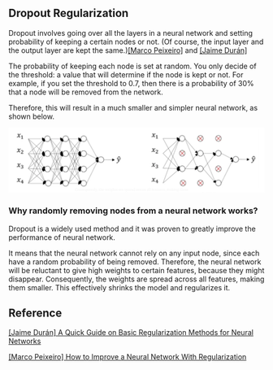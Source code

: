 
## Dropout Regularization

Dropout involves going over all the layers in a neural network and setting probability of keeping a certain nodes or not. (Of course, the input layer and the output layer are kept the same.)[[Marco Peixeiro]][How to Improve a Neural Network With Regularization] and [[Jaime Durán]][A Quick Guide on Basic Regularization Methods for Neural Networks]

The probability of keeping each node is set at random. You only decide of the threshold: a value that will determine if the node is kept or not. For example, if you set the threshold to 0.7, then there is a probability of 30% that a node will be removed from the network.

Therefore, this will result in a much smaller and simpler neural network, as shown below.

![dropout](images/dropout.png)

### Why randomly removing nodes from a neural network works?

Dropout is a widely used method and it was proven to greatly improve the performance of neural network.

It means that the neural network cannot rely on any input node, since each have a random probability of being removed. Therefore, the neural network will be reluctant to give high weights to certain features, because they might disappear.
Consequently, the weights are spread across all features, making them smaller. This effectively shrinks the model and regularizes it.

















## Reference


[A Quick Guide on Basic Regularization Methods for Neural Networks]: https://medium.com/yottabytes/a-quick-guide-on-basic-regularization-methods-for-neural-networks-e10feb101328
[[Jaime Durán] A Quick Guide on Basic Regularization Methods for Neural Networks](https://medium.com/yottabytes/a-quick-guide-on-basic-regularization-methods-for-neural-networks-e10feb101328)



[How to Improve a Neural Network With Regularization]: https://towardsdatascience.com/how-to-improve-a-neural-network-with-regularization-8a18ecda9fe3
[[Marco Peixeiro] How to Improve a Neural Network With Regularization](https://towardsdatascience.com/how-to-improve-a-neural-network-with-regularization-8a18ecda9fe3)



